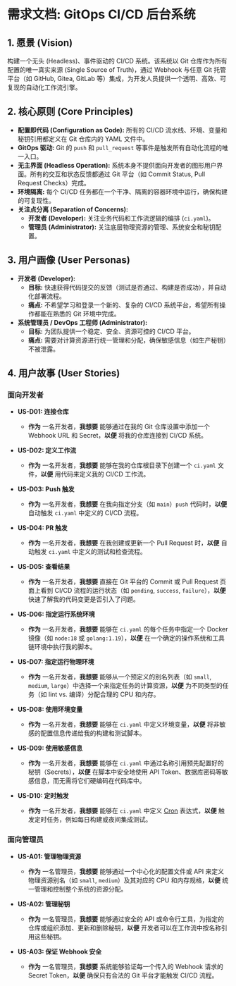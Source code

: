 # 需求文档: GitOps CI/CD 后台系统

## 1. 愿景 (Vision)

构建一个无头 (Headless)、事件驱动的 CI/CD 系统。该系统以 Git 仓库作为所有配置的唯一真实来源 (Single Source of Truth)，通过 Webhook 与任意 Git 托管平台（如 GitHub, Gitea, GitLab 等）集成，为开发人员提供一个透明、高效、可复现的自动化工作流引擎。

## 2. 核心原则 (Core Principles)

*   **配置即代码 (Configuration as Code):** 所有的 CI/CD 流水线、环境、变量和秘钥引用都定义在 Git 仓库内的 YAML 文件中。
*   **GitOps 驱动:** Git 的 `push` 和 `pull_request` 等事件是触发所有自动化流程的唯一入口。
*   **无主界面 (Headless Operation):** 系统本身不提供面向开发者的图形用户界面。所有的交互和状态反馈都通过 Git 平台（如 Commit Status, Pull Request Checks）完成。
*   **环境隔离:** 每个 CI/CD 任务都在一个干净、隔离的容器环境中运行，确保构建的可复现性。
*   **关注点分离 (Separation of Concerns):**
    *   **开发者 (Developer):** 关注业务代码和工作流逻辑的编排 (`ci.yaml`)。
    *   **管理员 (Administrator):** 关注底层物理资源的管理、系统安全和秘钥配置。

## 3. 用户画像 (User Personas)

*   **开发者 (Developer):**
    *   **目标:** 快速获得代码提交的反馈（测试是否通过、构建是否成功），并自动化部署流程。
    *   **痛点:** 不希望学习和登录一个新的、复杂的 CI/CD 系统平台，希望所有操作都能在熟悉的 Git 环境中完成。
*   **系统管理员 / DevOps 工程师 (Administrator):**
    *   **目标:** 为团队提供一个稳定、安全、资源可控的 CI/CD 平台。
    *   **痛点:** 需要对计算资源进行统一管理和分配，确保敏感信息（如生产秘钥）不被泄露。

## 4. 用户故事 (User Stories)

### 面向开发者

*   **US-D01: 连接仓库**
    *   **作为** 一名开发者，**我想要** 能够通过在我的 Git 仓库设置中添加一个 Webhook URL 和 Secret，**以便** 将我的仓库连接到 CI/CD 系统。

*   **US-D02: 定义工作流**
    *   **作为** 一名开发者，**我想要** 能够在我的仓库根目录下创建一个 `ci.yaml` 文件，**以便** 用代码来定义我的 CI/CD 工作流。

*   **US-D03: Push 触发**
    *   **作为** 一名开发者，**我想要** 在我向指定分支（如 `main`）`push` 代码时，**以便** 自动触发 `ci.yaml` 中定义的 CI/CD 流程。

*   **US-D04: PR 触发**
    *   **作为** 一名开发者，**我想要** 在我创建或更新一个 Pull Request 时，**以便** 自动触发 `ci.yaml` 中定义的测试和检查流程。

*   **US-D05: 查看结果**
    *   **作为** 一名开发者，**我想要** 直接在 Git 平台的 Commit 或 Pull Request 页面上看到 CI/CD 流程的运行状态（如 `pending`, `success`, `failure`），**以便** 快速了解我的代码变更是否引入了问题。

*   **US-D06: 指定运行系统环境**
    *   **作为** 一名开发者，**我想要** 能够在 `ci.yaml` 的每个任务中指定一个 Docker 镜像（如 `node:18` 或 `golang:1.19`），**以便** 在一个确定的操作系统和工具链环境中执行我的脚本。

*   **US-D07: 指定运行物理环境**
    *   **作为** 一名开发者，**我想要** 能够从一个预定义的别名列表（如 `small`, `medium`, `large`）中选择一个来指定任务的计算资源，**以便** 为不同类型的任务（如 lint vs. 编译）分配合理的 CPU 和内存。

*   **US-D08: 使用环境变量**
    *   **作为** 一名开发者，**我想要** 能够在 `ci.yaml` 中定义环境变量，**以便** 将非敏感的配置信息传递给我的构建和测试脚本。

*   **US-D09: 使用敏感信息**
    *   **作为** 一名开发者，**我想要** 能够在 `ci.yaml` 中通过名称引用预先配置好的秘钥（Secrets），**以便** 在脚本中安全地使用 API Token、数据库密码等敏感信息，而无需将它们硬编码在代码库中。

*   **US-D10: 定时触发**
    *   **作为** 一名开发者，**我想要** 能够在 `ci.yaml` 中定义 [Cron](https://www.google.com/search?q=Cron+job) 表达式，**以便** 触发定时任务，例如每日构建或夜间集成测试。

### 面向管理员

*   **US-A01: 管理物理资源**
    *   **作为** 一名管理员，**我想要** 能够通过一个中心化的配置文件或 API 来定义物理资源别名（如 `small`, `medium`）及其对应的 CPU 和内存规格，**以便** 统一管理和控制整个系统的资源分配。

*   **US-A02: 管理秘钥**
    *   **作为** 一名管理员，**我想要** 能够通过安全的 API 或命令行工具，为指定的仓库或组织添加、更新和删除秘钥，**以便** 开发者可以在工作流中按名称引用这些秘钥。

*   **US-A03: 保证 Webhook 安全**
    *   **作为** 一名管理员，**我想要** 系统能够验证每一个传入的 Webhook 请求的 Secret Token，**以便** 确保只有合法的 Git 平台才能触发 CI/CD 流程。